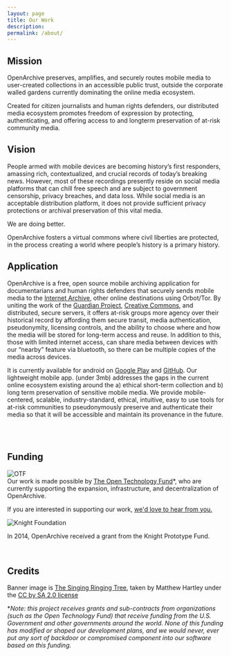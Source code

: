 ```yaml
---
layout: page
title: Our Work
description:  
permalink: /about/
---
```



<h2 class="textTeal">Mission</h2>
<p>OpenArchive preserves, amplifies, and securely routes mobile media to user-created collections in an accessible public trust, outside the corporate walled gardens currently dominating the online media ecosystem.</p>
<p>Created for citizen journalists and human rights defenders, our distributed media ecosystem promotes freedom of expression by protecting, authenticating, and offering access to and longterm preservation of at-risk community media.</p>
<p>
  </p>


<h2 class="textTeal">Vision</h2>
<p>People armed with mobile devices are becoming history’s first responders, amassing rich, contextualized, and crucial records of today’s breaking news. However, most of these recordings presently reside on social media platforms that can chill free speech and are subject to government censorship, privacy breaches, and data loss. While social media is an acceptable distribution platform, it does not provide sufficient privacy protections or archival preservation of this vital media.</p>

<p>We are doing better.</p>


<p>OpenArchive fosters a virtual commons where civil liberties are protected, in the process creating a world where people’s history is a primary history.</p>

<p>
  </p>
<h2 class="textTeal">Application</h2>
<p>OpenArchive is a free, open source mobile archiving application for documentarians and human rights defenders that securely sends mobile media to the <a href="https://archive.org/">Internet Archive</a>, other online destinations using Orbot/Tor. By uniting the work of the <a href="http://guardianproject.info/">Guardian Project</a>, <a href="https://creativecommons.org/">Creative Commons</a>, and distributed, secure servers, it offers at-risk groups more agency over their historical record by affording them secure transit, media authentication, pseudonymity, licensing controls, and the ability to choose where and how the media will be stored for long-term access and reuse. In addition to this, those with limited internet access, can share media between devices with our “nearby” feature via bluetooth, so there can be multiple copies of the media across devices.</p>
<p>It is currently available for android on <a href="http://bit.ly/29ewnaD">Google Play</a> and <a href="http://bit.ly/29jDPDo">GitHub</a>. Our lightweight mobile app. (under 3mb) addresses the gaps in the current online ecosystem existing around the a) ethical short-term collection and b) long term preservation of sensitive mobile media. We provide mobile-centered, scalable, industry-standard, ethical, intuitive, easy to use tools for at-risk communities to pseudonymously preserve and authenticate their media so that it will be accessible and maintain its provenance in the future.</p>
<br>
<br>
<h2 class="textTeal">Funding</h2>
<p><img src="{{ '/images/otrlogo300.png' | prepend: site.baseurl }}" alt="OTF" /> 
<br>Our work is made possible by <a href="http://otf.rfa.org/">The Open Technology Fund</a>*, who are currently supporting the expansion, infrastructure, and decentralization of OpenArchive.</p>
<p>If you are interested in supporting our work, <a href="/contact">we'd love to hear from you.</a></p>
<p><img src="{{ '/images/knight-logo-300USE.jpeg' | prepend: site.baseurl }}" alt="Knight Foundation" /></p>
<p>In 2014, OpenArchive received a grant from the Knight Prototype Fund.</p>
<br>
<h2 class="textTeal">Credits</h2>
<p>Banner image is <a href="https://www.flickr.com/photos/matthewhartley369/13391628763/">The Singing Ringing Tree</a>, taken by Matthew Hartley under the <a href="https://creativecommons.org/licenses/by-sa/2.0/#">CC by SA 2.0 license</a></p>
<p>*<i>Note: this project receives grants and sub-contracts from organizations (such as the Open Technology Fund) that receive funding from the U.S. Government and other governments around the world. None of this funding has modified or shaped our development plans, and we would never, ever put any sort of backdoor or compromised component into our software based on this funding.</i></p>
